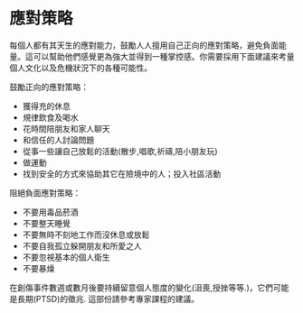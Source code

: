 [Title]: # (複製策略)
[Difficulty]: # (進階)
[Order]: # (3)

# 應對策略

每個人都有其天生的應對能力，鼓勵人人擅用自己正向的應對策略，避免負面能量。這可以幫助他們感覺更為強大並得到一種掌控感。你需要採用下面建議來考量個人文化以及危機狀況下的各種可能性。

鼓勵正向的應對策略：
* 獲得充的休息
* 規律飲食及喝水
* 花時間陪朋友和家人聊天
* 和信任的人討論問題
* 從事一些讓自己放鬆的活動(散步,唱歌,祈禱,陪小朋友玩)
* 做運動
* 找到安全的方式來協助其它在險境中的人；投入社區活動

阻絕負面應對策略：
* 不要用毒品菸酒
* 不要整天睡覺
* 不要無時不刻地工作而沒休息或放鬆
* 不要自我孤立躲開朋友和所愛之人
* 不要忽視基本的個人衛生
* 不要暴燥

在創傷事件數週或數月後要持續留意個人態度的變化(沮喪,授挫等等.)，它們可能是長期(PTSD)的徵兆. 這部份請參考專家課程的建議。